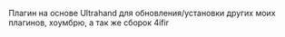Плагин на основе Ultrahand для обновления/установки других моих плагинов, хоумбрю, а так же сборок 4ifir 
